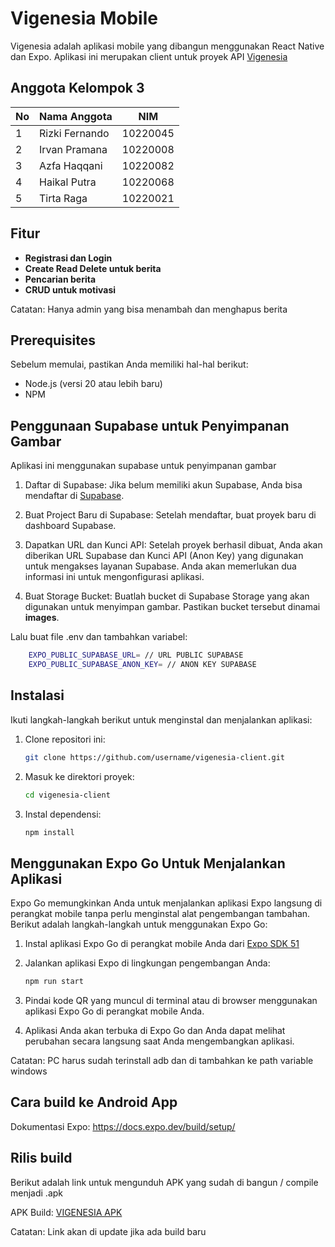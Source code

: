 # Vigenesia Mobile

Vigenesia adalah aplikasi mobile yang dibangun menggunakan React Native dan Expo. Aplikasi ini merupakan client untuk proyek API [Vigenesia](https://github.com/0xirvan/vigenesia-api)

## Anggota Kelompok 3

| No  | Nama Anggota   | NIM      |
| --- | -------------- | -------- |
| 1   | Rizki Fernando | 10220045 |
| 2   | Irvan Pramana  | 10220008 |
| 3   | Azfa Haqqani   | 10220082 |
| 4   | Haikal Putra   | 10220068 |
| 5   | Tirta Raga     | 10220021 |

## Fitur

- **Registrasi dan Login**
- **Create Read Delete untuk berita**
- **Pencarian berita**
- **CRUD untuk motivasi**

Catatan: Hanya admin yang bisa menambah dan menghapus berita

## Prerequisites

Sebelum memulai, pastikan Anda memiliki hal-hal berikut:

- Node.js (versi 20 atau lebih baru)
- NPM

## Penggunaan Supabase untuk Penyimpanan Gambar

Aplikasi ini menggunakan supabase untuk penyimpanan gambar

1. Daftar di Supabase: Jika belum memiliki akun Supabase, Anda bisa mendaftar di [Supabase](https://supabase.com/).

2. Buat Project Baru di Supabase: Setelah mendaftar, buat proyek baru di dashboard Supabase.

3. Dapatkan URL dan Kunci API: Setelah proyek berhasil dibuat, Anda akan diberikan URL Supabase dan Kunci API (Anon Key) yang digunakan untuk mengakses layanan Supabase. Anda akan memerlukan dua informasi ini untuk mengonfigurasi aplikasi.

4. Buat Storage Bucket: Buatlah bucket di Supabase Storage yang akan digunakan untuk menyimpan gambar. Pastikan bucket tersebut dinamai **images**.

Lalu buat file .env dan tambahkan variabel:

```bash
    EXPO_PUBLIC_SUPABASE_URL= // URL PUBLIC SUPABASE
    EXPO_PUBLIC_SUPABASE_ANON_KEY= // ANON KEY SUPABASE
```

## Instalasi

Ikuti langkah-langkah berikut untuk menginstal dan menjalankan aplikasi:

1.  Clone repositori ini:

    ```bash
    git clone https://github.com/username/vigenesia-client.git

    ```

2.  Masuk ke direktori proyek:

    ```bash
    cd vigenesia-client

    ```

3.  Instal dependensi:

    ```bash
    npm install

    ```

## Menggunakan Expo Go Untuk Menjalankan Aplikasi

Expo Go memungkinkan Anda untuk menjalankan aplikasi Expo langsung di perangkat mobile tanpa perlu menginstal alat pengembangan tambahan. Berikut adalah langkah-langkah untuk menggunakan Expo Go:

1.  Instal aplikasi Expo Go di perangkat mobile Anda dari [Expo SDK 51](https://expo.dev/go?sdkVersion=51&platform=android&device=true)

2.  Jalankan aplikasi Expo di lingkungan pengembangan Anda:

    ```bash
    npm run start
    ```

3.  Pindai kode QR yang muncul di terminal atau di browser menggunakan aplikasi Expo Go di perangkat mobile Anda.

4.  Aplikasi Anda akan terbuka di Expo Go dan Anda dapat melihat perubahan secara langsung saat Anda mengembangkan aplikasi.

Catatan: PC harus sudah terinstall adb dan di tambahkan ke path variable windows

## Cara build ke Android App

Dokumentasi Expo:
https://docs.expo.dev/build/setup/

## Rilis build

Berikut adalah link untuk mengunduh APK yang sudah di bangun / compile menjadi .apk

APK Build: [VIGENESIA APK](https://expo.dev/accounts/darknet1255/projects/vigenesia/builds/e87b712d-482f-4dba-9442-b5c390c58f9c)

Catatan: Link akan di update jika ada build baru
